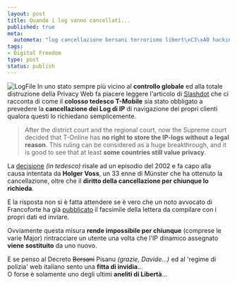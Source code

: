```yaml
--- 
layout: post
title: Quando i log vanno cancellati...
published: true
meta: 
  autometa: "log cancellazione bersani terrorismo libert\xC3\xA0 hacking hacker pirati p2p privacy anonimato"
tags: 
- Digital Freedom
type: post
status: publish
---
```

![LogFile](/download/20061107_log.thumbnail.jpg)
In uno stato sempre più vicino al **controllo globale** ed alla totale distruzione della Privacy Web fa piacere leggere l'articolo di [Slashdot](http://yro.slashdot.org/article.pl?sid=06/11/06/2313251&from=rss) che ci racconta di come il **colosso tedesco T-Mobile** sia stato obbligato a prevedere la **cancellazione dei Log di IP** di navigazione dei propri clienti qualora questi lo richiedano semplicemente.  
  
> After the district court and the regional court, now the Supreme court decided that T-Online has **no right to store the IP-logs without a legal reason**. This ruling can be considered as a huge breakthrough, and it is good to see that at least **some countries still value privacy**.
  
La [decisione](http://www.spiegel.de/netzwelt/web/0,1518,446838,00.html) *(in tedesco)* risale ad un episodio del 2002 e fa capo alla causa intentata da **Holger Voss**, un 33 enne di Münster che ha ottenuto la cancellazione, oltre che il **diritto della cancellazione per chiunque lo richieda**.  

E la risposta non si è fatta attendere se è vero che un noto avvocato di Francoforte ha già [pubblicato](http://www.kein1984.de/musterklage.html) il facsimile della lettera da compilare con i propri dati ed inviare.  
  
Ovviamente questa misura **rende impossibile per chiunque** (comprese le varie Major) rintracciare un utente una volta che l'IP dinamico assegnato **viene sostituito** da uno nuovo.

E se penso al Decreto <s>Bersani</s> Pisanu *(grazie, Davide...)* ed al 'regime di polizia' web italiano sento una **fitta di invidia**...  
O forse è solamente uno degli ultimi **aneliti di Libertà**... 
